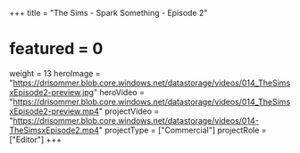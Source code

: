 +++
title = "The Sims - Spark Something - Episode 2"
# featured = 0
weight = 13
heroImage = "https://drisommer.blob.core.windows.net/datastorage/videos/014_TheSimsxEpisode2-preview.jpg"
heroVideo = "https://drisommer.blob.core.windows.net/datastorage/videos/014_TheSimsxEpisode2-preview.mp4"
projectVideo = "https://drisommer.blob.core.windows.net/datastorage/videos/014-TheSimsxEpisode2.mp4"
projectType = ["Commercial"]
projectRole = ["Editor"]
+++
